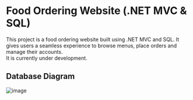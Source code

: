 
# Food Ordering Website (.NET MVC & SQL)

This project is a food ordering website built using .NET MVC and SQL. It gives users a seamless experience to browse menus, place orders and manage their accounts.  
It is currently under development.




## Database Diagram

![image](https://github.com/user-attachments/assets/a38022e8-acf6-4322-a1ea-654bf8807631)
